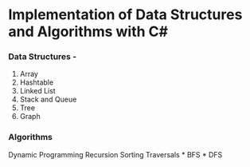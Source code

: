 # Implementation of Data Structures and Algorithms with C#
### Data Structures - 
  1. Array
  2. Hashtable
  3. Linked List
  4. Stack and Queue
  5. Tree
  6. Graph
  
  
### Algorithms
  Dynamic Programming
  Recursion
  Sorting
  Traversals
    * BFS
    * DFS
